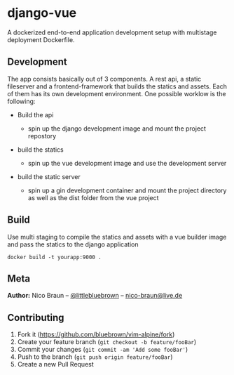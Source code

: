 # django-vue
A dockerized end-to-end application development setup with multistage deployment Dockerfile.

## Development
The app consists basically out of 3 components. A rest api, a static fileserver and a frontend-framework that builds the statics and assets. Each of them has its own development environment. One possible worklow is the following:
* Build the api
  - spin up the django development image and mount the project repostory
* build the statics
  - spin up the vue development image and use the development server

* build the static server
  - spin up a gin development container and mount the project directory as well as the dist folder from the vue project

## Build
Use multi staging to compile the statics and assets with a vue builder image
and pass the statics to the django application
```
docker build -t yourapp:9000 .
```


## Meta
**Author:** Nico Braun – [@littlebluebrown](https://twitter.com/littlebluebrown) – nico-braun@live.de



## Contributing
1. Fork it (<https://github.com/bluebrown/vim-alpine/fork>)
2. Create your feature branch (`git checkout -b feature/fooBar`)
3. Commit your changes (`git commit -am 'Add some fooBar'`)
4. Push to the branch (`git push origin feature/fooBar`)
5. Create a new Pull Request

<!-- Markdown link & img dfn's -->
[npm-image]: https://img.shields.io/npm/v/datadog-metrics.svg?style=flat-square
[npm-url]: https://npmjs.org/package/datadog-metrics
[npm-downloads]: https://img.shields.io/npm/dm/datadog-metrics.svg?style=flat-square
[travis-image]: https://img.shields.io/travis/dbader/node-datadog-metrics/master.svg?style=flat-square
[travis-url]: https://travis-ci.org/dbader/node-datadog-metrics
[wiki]: https://github.com/yourname/yourproject/wiki
